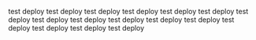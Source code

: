 test deploy 
test deploy 
test deploy 
test deploy 
test deploy 
test deploy 
test deploy 
test deploy 
test deploy 
test deploy 
test deploy 
test deploy 
test deploy 
test deploy 
test deploy 
test deploy 
